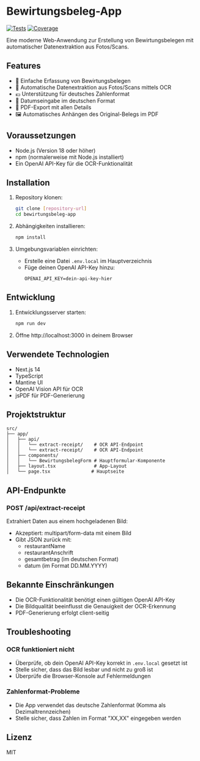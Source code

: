 # Bewirtungsbeleg-App

[![Tests](https://github.com/dajor/bewirtungsbeleg/actions/workflows/develop-to-main.yml/badge.svg)](https://github.com/dajor/bewirtungsbeleg/actions/workflows/develop-to-main.yml)
[![Coverage](https://img.shields.io/badge/coverage-100%25-brightgreen)](https://github.com/dajor/bewirtungsbeleg/actions/workflows/develop-to-main.yml)

Eine moderne Web-Anwendung zur Erstellung von Bewirtungsbelegen mit automatischer Datenextraktion aus Fotos/Scans.

## Features

- 📝 Einfache Erfassung von Bewirtungsbelegen
- 📸 Automatische Datenextraktion aus Fotos/Scans mittels OCR
- 💶 Unterstützung für deutsches Zahlenformat
- 📅 Datumseingabe im deutschen Format
- 📄 PDF-Export mit allen Details
- 🖼️ Automatisches Anhängen des Original-Belegs im PDF

## Voraussetzungen

- Node.js (Version 18 oder höher)
- npm (normalerweise mit Node.js installiert)
- Ein OpenAI API-Key für die OCR-Funktionalität

## Installation

1. Repository klonen:
   ```bash
   git clone [repository-url]
   cd bewirtungsbeleg-app
   ```

2. Abhängigkeiten installieren:
   ```bash
   npm install
   ```

3. Umgebungsvariablen einrichten:
   - Erstelle eine Datei `.env.local` im Hauptverzeichnis
   - Füge deinen OpenAI API-Key hinzu:
     ```
     OPENAI_API_KEY=dein-api-key-hier
     ```

## Entwicklung

1. Entwicklungsserver starten:
   ```bash
   npm run dev
   ```

2. Öffne http://localhost:3000 in deinem Browser

## Verwendete Technologien

- Next.js 14
- TypeScript
- Mantine UI
- OpenAI Vision API für OCR
- jsPDF für PDF-Generierung

## Projektstruktur

```
src/
├── app/
│   ├── api/
│   │   └── extract-receipt/    # OCR API-Endpoint
│   │   └── extract-receipt/    # OCR API-Endpoint
│   ├── components/
│   │   └── BewirtungsbelegForm # Hauptformular-Komponente
│   ├── layout.tsx              # App-Layout
│   └── page.tsx               # Hauptseite
```

## API-Endpunkte

### POST /api/extract-receipt
Extrahiert Daten aus einem hochgeladenen Bild:
- Akzeptiert: multipart/form-data mit einem Bild
- Gibt JSON zurück mit:
  - restaurantName
  - restaurantAnschrift
  - gesamtbetrag (im deutschen Format)
  - datum (im Format DD.MM.YYYY)

## Bekannte Einschränkungen

- Die OCR-Funktionalität benötigt einen gültigen OpenAI API-Key
- Die Bildqualität beeinflusst die Genauigkeit der OCR-Erkennung
- PDF-Generierung erfolgt client-seitig

## Troubleshooting

### OCR funktioniert nicht
- Überprüfe, ob dein OpenAI API-Key korrekt in `.env.local` gesetzt ist
- Stelle sicher, dass das Bild lesbar und nicht zu groß ist
- Überprüfe die Browser-Konsole auf Fehlermeldungen

### Zahlenformat-Probleme
- Die App verwendet das deutsche Zahlenformat (Komma als Dezimaltrennzeichen)
- Stelle sicher, dass Zahlen im Format "XX,XX" eingegeben werden

## Lizenz

MIT 